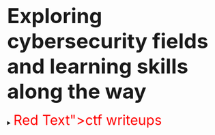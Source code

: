 # <font size="8">Exploring cybersecurity fields and learning skills along the way</font>

<details>
<summary><font size="6" color="#ff0000">Red Text</span>">ctf writeups</font></summary>

<font size="4">
Lorem ipsum dolor sit amet.
</font>

</details>
